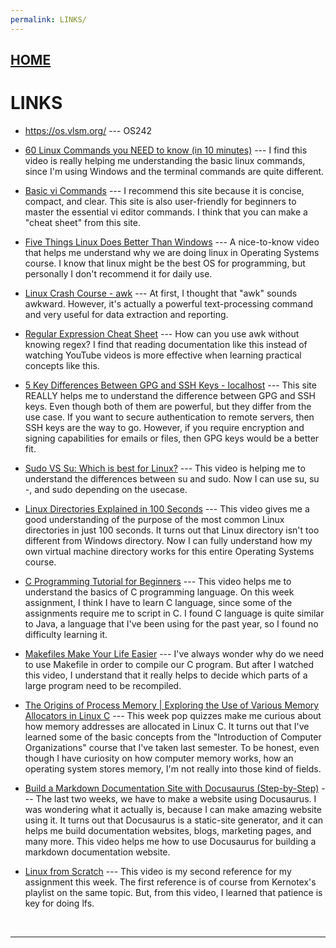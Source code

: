 ```yaml
---
permalink: LINKS/
---
```


## [HOME](../)
# LINKS

* <https://os.vlsm.org/> --- OS242

* [60 Linux Commands you NEED to know (in 10 minutes)](https://www.youtube.com/watch?v=gd7BXuUQ91w) --- I find this video is really helping me understanding the basic linux commands, since I'm using Windows and the terminal commands are quite different.

* [Basic vi Commands](https://www.cs.colostate.edu/helpdocs/vi.html) --- I recommend this site because it is concise, compact, and clear. This site is also user-friendly for beginners to master the essential vi editor commands. I think that you can make a "cheat sheet" from this site.  

* [Five Things Linux Does Better Than Windows](https://www.youtube.com/watch?v=R4OaB3kSiMI) --- A nice-to-know video that helps me understand why we are doing linux in Operating Systems course. I know that linux might be the best OS for programming, but personally I don't recommend it for daily use.

* [Linux Crash Course - awk](https://www.youtube.com/watch?v=oPEnvuj9QrI) --- At first, I thought that "awk" sounds awkward. However, it's actually a powerful text-processing command and very useful for data extraction and reporting.

* [Regular Expression Cheat Sheet](https://docs.linuxfoundation.org/v2/security-service/manage-false-positives/regular-expressions-cheat-sheet) --- How can you use awk without knowing regex? I find that reading documentation like this instead of watching YouTube videos is more effective when learning practical concepts like this.

* [5 Key Differences Between GPG and SSH Keys - localhost](https://locall.host/gpg-vs-ssh-key/) --- This site REALLY helps me to understand the difference between GPG and SSH keys. Even though both of them are powerful, but they differ from the use case. If you want to secure authentication to remote servers, then SSH keys are the way to go. However, if you require encryption and signing capabilities for emails or files, then GPG keys would be a better fit.

* [Sudo VS Su: Which is best for Linux?](https://www.youtube.com/watch?v=fjQXPnQyOsw) --- This video is helping me to understand the differences between su and sudo. Now I can use su, su -, and sudo depending on the usecase.

* [Linux Directories Explained in 100 Seconds](https://www.youtube.com/watch?v=42iQKuQodW4) --- This video gives me a good understanding of the purpose of the most common Linux directories in just 100 seconds. It turns out that Linux directory isn't too different from Windows directory. Now I can fully understand how my own virtual machine directory works for this entire Operating Systems course.

* [C Programming Tutorial for Beginners](https://www.youtube.com/watch?v=KJgsSFOSQv0) --- This video helps me to understand the basics of C programming language. On this week assignment, I think I have to learn C language, since some of the assignments require me to script in C. I found C language is quite similar to Java, a language that I've been using for the past year, so I found no difficulty learning it.

* [Makefiles Make Your Life Easier](https://www.youtube.com/watch?v=yWLkyN_Satk) --- I've always wonder why do we need to use Makefile in order to compile our C program. But after I watched this video, I understand that it really helps to decide which parts of a large program need to be recompiled.

* [The Origins of Process Memory | Exploring the Use of Various Memory Allocators in Linux C](https://www.youtube.com/watch?v=c7xf5dvUb_Q) --- This week pop quizzes make me curious about how memory addresses are allocated in Linux C. It turns out that I've learned some of the basic concepts from the "Introduction of Computer Organizations" course that I've taken last semester. To be honest, even though I have curiosity on how computer memory works, how an operating system stores memory, I'm not really into those kind of fields.

* [Build a Markdown Documentation Site with Docusaurus (Step-by-Step)](https://www.youtube.com/watch?v=2R53Y7eP45k) --- The last two weeks, we have to make a website using Docusaurus. I was wondering what it actually is, because I can make amazing website using it. It turns out that Docusaurus is a static-site generator, and it can helps me build documentation websites, blogs, marketing pages, and many more. This video helps me how to use Docusaurus for building a markdown documentation website.


* [Linux from Scratch](https://www.youtube.com/watch?v=oV541sgHKGo) --- This video is my second reference for my assignment this week. The first reference is of course from Kernotex's playlist on the same topic. But, from this video, I learned that patience is key for doing lfs.

<br>
<hr>
